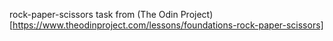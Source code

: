 rock-paper-scissors task from (The Odin Project)[https://www.theodinproject.com/lessons/foundations-rock-paper-scissors]